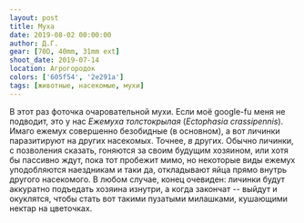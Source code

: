 ```yaml
---
layout: post
title: Муха
date: 2019-08-02 00:00:00
author: Д.Г.
gear: [70D, 40mm, 31mm ext]
shoot_date: 2019-07-14
location: Агрогородок
colors: ['605f54', '2e291a']
tags: [животные, насекомые, мухи]
---
```

В этот раз фоточка очаровательной мухи. Если моё google-fu меня не подводит, это у нас _Ежемуха толстокрылая_ (_Ectophasia crassipennis_). Имаго ежемух совершенно безобидные (в основном), а вот личинки паразитируют на других насекомых. Точнее, _в_ других. Обычно личинки, с позволения сказать, гоняются за своим будущим хозяином, или хотя бы пассивно ждут, пока тот пробежит мимо, но некоторые виды ежемух уподобляются наездникам и таки да, откладывают яйца прямо внутрь другого насекомого. В любом случае, конец очевиден: личинки будут аккуратно подъедать хозяина изнутри, а когда закончат -- выйдут и окуклятся, чтобы стать вот такими пузатыми милашками, кушающими нектар на цветочках.
